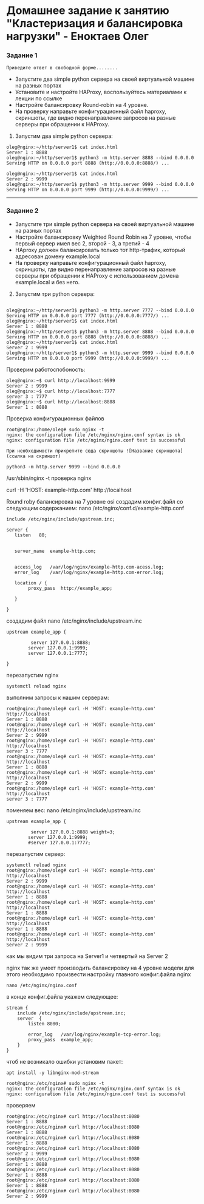# Домашнее задание к занятию "Кластеризация и балансировка нагрузки" - Еноктаев Олег



### Задание 1

`Приведите ответ в свободной форме........`

- Запустите два simple python сервера на своей виртуальной машине на разных портах
- Установите и настройте HAProxy, воспользуйтесь материалами к лекции по ссылке
- Настройте балансировку Round-robin на 4 уровне.
- На проверку направьте конфигурационный файл haproxy, скриншоты, где видно перенаправление запросов на разные серверы при обращении к HAProxy.

1. Запустим два simple python сервера:
```
oleg@nginx:~/http/server1$ cat index.html
Server 1 : 8888
oleg@nginx:~/http/server1$ python3 -m http.server 8888 --bind 0.0.0.0
Serving HTTP on 0.0.0.0 port 8888 (http://0.0.0.0:8888/) ...
```
```
oleg@nginx:~/http/server1$ cat index.html
Server 2 : 9999
oleg@nginx:~/http/server1$ python3 -m http.server 9999 --bind 0.0.0.0
Serving HTTP on 0.0.0.0 port 9999 (http://0.0.0.0:9999/) ...
```
---

### Задание 2

- Запустите три simple python сервера на своей виртуальной машине на разных портах
- Настройте балансировку Weighted Round Robin на 7 уровне, чтобы первый сервер имел вес 2, второй - 3, а третий - 4
- HAproxy должен балансировать только тот http-трафик, который адресован домену example.local
- На проверку направьте конфигурационный файл haproxy, скриншоты, где видно перенаправление запросов на разные серверы при обращении к HAProxy c использованием домена example.local и без него.

2. Запустим три python сервера:

```

oleg@nginx:~/http/server3$ python3 -m http.server 7777 --bind 0.0.0.0
Serving HTTP on 0.0.0.0 port 7777 (http://0.0.0.0:7777/) ...
oleg@nginx:~/http/server1$ cat index.html
Server 1 : 8888
oleg@nginx:~/http/server1$ python3 -m http.server 8888 --bind 0.0.0.0
Serving HTTP on 0.0.0.0 port 8888 (http://0.0.0.0:8888/) ...
oleg@nginx:~/http/server1$ cat index.html
Server 2 : 9999
oleg@nginx:~/http/server1$ python3 -m http.server 9999 --bind 0.0.0.0
Serving HTTP on 0.0.0.0 port 9999 (http://0.0.0.0:9999/) ...
```
Проверим работоспобоность:
```
oleg@nginx:~$ curl http://localhost:9999
Server 2 : 9999
oleg@nginx:~$ curl http://localhost:7777
server 3 : 7777
oleg@nginx:~$ curl http://localhost:8888
Server 1 : 8888
```
Проверка конфигурационных файлов 
```
root@nginx:/home/oleg# sudo nginx -t
nginx: the configuration file /etc/nginx/nginx.conf syntax is ok
nginx: configuration file /etc/nginx/nginx.conf test is successful

```



`При необходимости прикрепитe сюда скриншоты
![Название скриншота](ссылка на скриншот)`
```
python3 -m http.server 9999 --bind 0.0.0.0
```
/usr/sbin/nginx -t
проверка nginx


curl -H 'HOST: example-http.com' http://localhost




Round roby балансировка на 7 уровне osi
создадим конфиг.файл со следующим содержанием:
nano /etc/nginx/conf.d/example-http.conf
```
include /etc/nginx/include/upstream.inc;

server {
   listen	80;
   

   server_name	example-http.com;
   

   access_log	/var/log/nginx/example-http.com-acess.log;
   error_log	/var/log/nginx/example-http.com-error.log;

   location / {
		proxy_pass	http://example_app;

   }

}
```
создадим файл 
nano /etc/nginx/include/upstream.inc
```
upstream example_app {

	     server 127.0.0.1:8888;
        server 127.0.0.1:9999;
        server 127.0.0.1:7777;

}
```
перезапустим nginx
```
systemctl reload nginx
```
выполним запросы к нашим серверам:
```
root@nginx:/home/oleg# curl -H 'HOST: example-http.com' http://localhost
Server 1 : 8888
root@nginx:/home/oleg# curl -H 'HOST: example-http.com' http://localhost
Server 2 : 9999
root@nginx:/home/oleg# curl -H 'HOST: example-http.com' http://localhost
server 3 : 7777
root@nginx:/home/oleg# curl -H 'HOST: example-http.com' http://localhost
Server 1 : 8888
root@nginx:/home/oleg# curl -H 'HOST: example-http.com' http://localhost
Server 2 : 9999
root@nginx:/home/oleg# curl -H 'HOST: example-http.com' http://localhost
server 3 : 7777
```


поменяем вес:
nano /etc/nginx/include/upstream.inc

```
upstream example_app {

	     server 127.0.0.1:8888 weight=3;
        server 127.0.0.1:9999;
        #server 127.0.0.1:7777;
```

перезапустим сервер:
```
systemctl reload nginx
root@nginx:/home/oleg# curl -H 'HOST: example-http.com' http://localhost
Server 2 : 9999
root@nginx:/home/oleg# curl -H 'HOST: example-http.com' http://localhost
Server 1 : 8888
root@nginx:/home/oleg# curl -H 'HOST: example-http.com' http://localhost
Server 1 : 8888
root@nginx:/home/oleg# curl -H 'HOST: example-http.com' http://localhost
Server 1 : 8888
root@nginx:/home/oleg# curl -H 'HOST: example-http.com' http://localhost
Server 2 : 9999
```
как мы видим три запроса на Server1 и четвертый на Server 2

nginx так же умеет производить балансировку на 4 уровне модели
для этого необходимо произвести настройку главного конфиг.файла nginx

```
nano /etc/nginx/nginx.conf
```
в конце конфиг.файла укажем следующее:
```
stream {
	include /etc/nginx/include/upstream.inc;
	server	{
		listen 8080;
		
		error_log	/var/log/nginx/example-tcp-error.log;
		proxy_pass	example_app;
	}
}
```

чтоб не возникало ошибки установим пакет:
```
apt install -y libnginx-mod-stream
```
```
root@nginx:/etc/nginx# sudo nginx -t
nginx: the configuration file /etc/nginx/nginx.conf syntax is ok
nginx: configuration file /etc/nginx/nginx.conf test is successful
```

проверяем
```
root@nginx:/etc/nginx# curl http://localhost:8080
Server 1 : 8888
root@nginx:/etc/nginx# curl http://localhost:8080
Server 1 : 8888
root@nginx:/etc/nginx# curl http://localhost:8080
Server 1 : 8888
root@nginx:/etc/nginx# curl http://localhost:8080
Server 2 : 9999
root@nginx:/etc/nginx# curl http://localhost:8080
Server 1 : 8888
root@nginx:/etc/nginx# curl http://localhost:8080
Server 1 : 8888
root@nginx:/etc/nginx# curl http://localhost:8080
Server 1 : 8888
root@nginx:/etc/nginx# curl http://localhost:8080
Server 2 : 9999
```